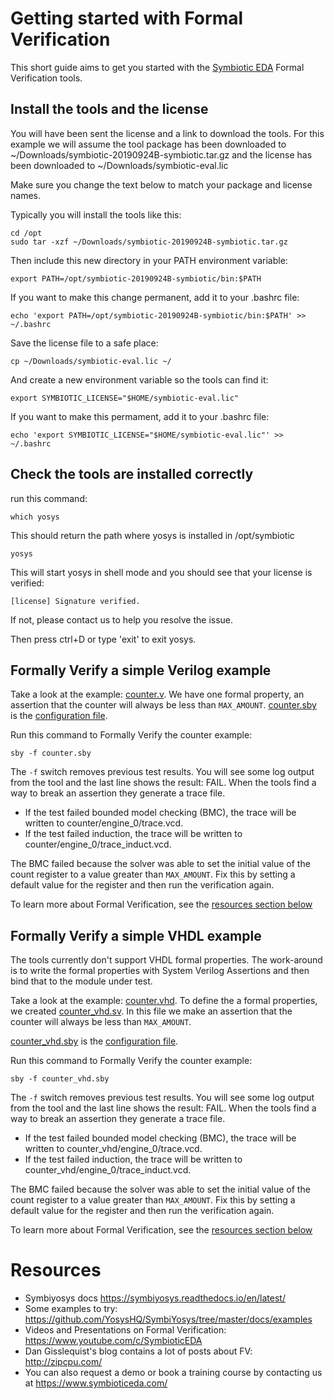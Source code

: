 # Getting started with Formal Verification

This short guide aims to get you started with the [Symbiotic EDA](https://www.symbioticeda.com/) Formal Verification tools.

## Install the tools and the license

You will have been sent the license and a link to download the tools. 
For this example we will assume the tool package has been downloaded to ~/Downloads/symbiotic-20190924B-symbiotic.tar.gz
and the license has been downloaded to ~/Downloads/symbiotic-eval.lic

Make sure you change the text below to match your package and license names.

Typically you will install the tools like this:

    cd /opt
    sudo tar -xzf ~/Downloads/symbiotic-20190924B-symbiotic.tar.gz

Then include this new directory in your PATH environment variable:

    export PATH=/opt/symbiotic-20190924B-symbiotic/bin:$PATH

If you want to make this change permanent, add it to your .bashrc file:

    echo 'export PATH=/opt/symbiotic-20190924B-symbiotic/bin:$PATH' >> ~/.bashrc

Save the license file to a safe place:

    cp ~/Downloads/symbiotic-eval.lic ~/

And create a new environment variable so the tools can find it:

    export SYMBIOTIC_LICENSE="$HOME/symbiotic-eval.lic"

If you want to make this permament, add it to your .bashrc file:

    echo 'export SYMBIOTIC_LICENSE="$HOME/symbiotic-eval.lic"' >> ~/.bashrc

## Check the tools are installed correctly

run this command:

    which yosys

This should return the path where yosys is installed in /opt/symbiotic

    yosys

This will start yosys in shell mode and you should see that your license is verified:

    [license] Signature verified.

If not, please contact us to help you resolve the issue.

Then press ctrl+D or type 'exit' to exit yosys.

## Formally Verify a simple Verilog example

Take a look at the example: [counter.v](counter.v). We have one formal property, an assertion that the counter will always be less than `MAX_AMOUNT`.
[counter.sby](counter.sby) is the [configuration file](https://symbiyosys.readthedocs.io/en/latest/reference.html).

Run this command to Formally Verify the counter example:

    sby -f counter.sby

The `-f` switch removes previous test results. You will see some log output from the tool and the last line shows the result: FAIL.
When the tools find a way to break an assertion they generate a trace file. 

* If the test failed bounded model checking (BMC), the trace will be written to counter/engine_0/trace.vcd. 
* If the test failed induction, the trace will be written to counter/engine_0/trace_induct.vcd.

The BMC failed because the solver was able to set the initial value of the count register to a value greater than `MAX_AMOUNT`. 
Fix this by setting a default value for the register and then run the verification again. 

To learn more about Formal Verification, see the [resources section below](#Resources)

## Formally Verify a simple VHDL example

The tools currently don't support VHDL formal properties. The work-around is to write the formal properties with System Verilog Assertions and then bind
that to the module under test.

Take a look at the example: [counter.vhd](counter.vhd). 
To define the a formal properties, we created [counter_vhd.sv](counter_vhd.sv). In this file we make an assertion that the counter will always be less than `MAX_AMOUNT`.

[counter_vhd.sby](counter_vhd.sby) is the [configuration file](https://symbiyosys.readthedocs.io/en/latest/reference.html).

Run this command to Formally Verify the counter example:

    sby -f counter_vhd.sby

The `-f` switch removes previous test results. You will see some log output from the tool and the last line shows the result: FAIL.
When the tools find a way to break an assertion they generate a trace file. 

* If the test failed bounded model checking (BMC), the trace will be written to counter_vhd/engine_0/trace.vcd. 
* If the test failed induction, the trace will be written to counter_vhd/engine_0/trace_induct.vcd.

The BMC failed because the solver was able to set the initial value of the count register to a value greater than `MAX_AMOUNT`. 
Fix this by setting a default value for the register and then run the verification again. 

To learn more about Formal Verification, see the [resources section below](#Resources)

# Resources

* Symbiyosys docs https://symbiyosys.readthedocs.io/en/latest/
* Some examples to try: https://github.com/YosysHQ/SymbiYosys/tree/master/docs/examples
* Videos and Presentations on Formal Verification: https://www.youtube.com/c/SymbioticEDA
* Dan Gisslequist's blog contains a lot of posts about FV: http://zipcpu.com/
* You can also request a demo or book a training course by contacting us at https://www.symbioticeda.com/
